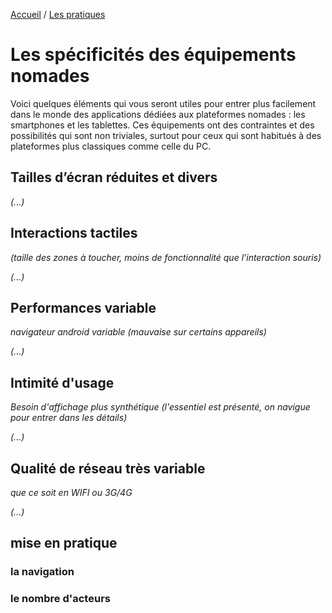 [Accueil](../) / [Les pratiques](./index.md)

# Les spécificités des équipements nomades

Voici quelques éléments qui vous seront utiles pour entrer plus facilement dans le monde des applications dédiées aux plateformes nomades : les smartphones et les tablettes.
Ces équipements ont des contraintes et des possibilités qui sont non triviales, surtout pour ceux qui sont habitués à des plateformes plus classiques comme celle du PC.

## Tailles d’écran réduites et divers
*(...)*

## Interactions tactiles 
*(taille des zones à toucher, moins de fonctionnalité que l’interaction souris)*

*(...)*

## Performances variable
*navigateur android variable (mauvaise sur certains appareils)*

*(...)*

## Intimité d'usage 
*Besoin d'affichage plus synthétique (l'essentiel est présenté, on navigue pour entrer dans les détails)*

*(...)*

## Qualité de réseau très variable

*que ce soit en WIFI ou 3G/4G*

*(...)*


## mise en pratique

### la navigation

### le nombre d'acteurs


